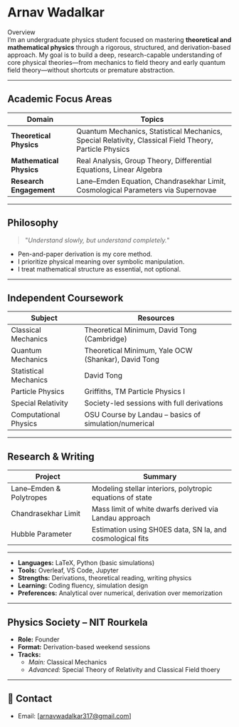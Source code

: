 # Arnav Wadalkar 

 Overview  
I’m an undergraduate physics student focused on mastering **theoretical and mathematical physics** through a rigorous, structured, and derivation-based approach. My goal is to build a deep, research-capable understanding of core physical theories—from mechanics to field theory and early quantum field theory—without shortcuts or premature abstraction.

---

## Academic Focus Areas

| Domain | Topics |
|--------|--------|
| **Theoretical Physics** | Quantum Mechanics, Statistical Mechanics, Special Relativity, Classical Field Theory, Particle Physics |
| **Mathematical Physics** | Real Analysis, Group Theory, Differential Equations, Linear Algebra |
| **Research Engagement** | Lane–Emden Equation, Chandrasekhar Limit, Cosmological Parameters via Supernovae |

---

## Philosophy  

> "_Understand slowly, but understand completely._"

- Pen-and-paper derivation is my core method.  
- I prioritize physical meaning over symbolic manipulation.  
- I treat mathematical structure as essential, not optional.

---

## Independent Coursework

| Subject | Resources |
|--------|-----------|
| Classical Mechanics | Theoretical Minimum, David Tong (Cambridge) |
| Quantum Mechanics | Theoretical Minimum, Yale OCW (Shankar), David Tong |
| Statistical Mechanics | David Tong |
| Particle Physics | Griffiths, TM Particle Physics I |
| Special Relativity | Society-led sessions with full derivations |
| Computational Physics | OSU Course by Landau – basics of simulation/numerical |

---

## Research & Writing

| Project | Summary |
|--------|---------|
| Lane–Emden & Polytropes | Modeling stellar interiors, polytropic equations of state |
| Chandrasekhar Limit | Mass limit of white dwarfs derived via Landau approach |
| Hubble Parameter | Estimation using SH0ES data, SN Ia, and cosmological fits |

---

- **Languages:** LaTeX, Python (basic simulations)
- **Tools:** Overleaf, VS Code, Jupyter  
- **Strengths:** Derivations, theoretical reading, writing physics  
- **Learning:** Coding fluency, simulation design  
- **Preferences:** Analytical over numerical, derivation over memorization

---

## Physics Society – NIT Rourkela

- **Role:** Founder
- **Format:** Derivation-based weekend sessions  
- **Tracks:**  
  - *Main:* Classical Mechanics
  - *Advanced:* Special Theory of Relativity and Classical Field thoery  

---

## 📍 Contact

- Email: [arnavwadalkar317@gmail.com]  

